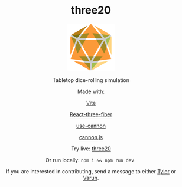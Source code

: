 <div align="center">
<h1>three20</h1>
<img src="./assets/logo.png" width="128" height="128" title="dice.br-ndt.dev"/>

Tabletop dice-rolling simulation

Made with:

<a href="https://vitejs.dev">Vite</a>

<a href="https://docs.pmnd.rs/react-three-fiber/getting-started/introduction">React-three-fiber</a>

<a href="https://github.com/pmndrs/use-cannon">use-cannon</a>

<a href="https://schteppe.github.io/cannon.js/">cannon.js</a>

Try live: <a href="https://dice.br-ndt.dev/">three20</a>

Or run locally: `npm i && npm run dev `

If you are interested in contributing, send a message to either <a href="https://github.com/br-ndt">Tyler</a> or <a href="https://github.com/vanadgir">Varun</a>.

</div>
